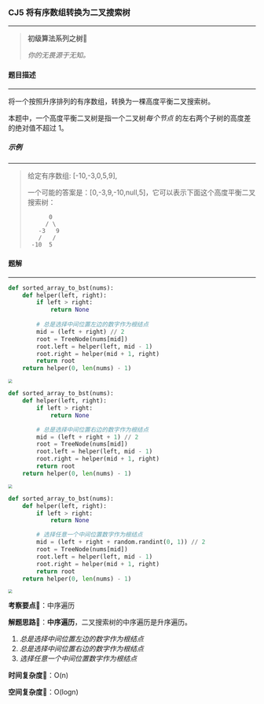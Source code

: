 ### CJ5 将有序数组转换为二叉搜索树

---



> **初级算法系列之树**🌈
>
> *你的无畏源于无知。*



#### 题目描述

---

将一个按照升序排列的有序数组，转换为一棵高度平衡二叉搜索树。

本题中，一个高度平衡二叉树是指一个二叉树*每个节点* 的左右两个子树的高度差的绝对值不超过 1。



##### 示例

---

> 给定有序数组: [-10,-3,0,5,9],
>
> 一个可能的答案是：[0,-3,9,-10,null,5]，它可以表示下面这个高度平衡二叉搜索树：
>
> ```
>       0
>      / \
>    -3   9
>    /   /
>  -10  5
> ```



#### 题解

---

```python
def sorted_array_to_bst(nums):
    def helper(left, right):
        if left > right:
            return None
        
        # 总是选择中间位置左边的数字作为根结点
        mid = (left + right) // 2
        root = TreeNode(nums[mid])
        root.left = helper(left, mid - 1)
        root.right = helper(mid + 1, right)
        return root
    return helper(0, len(nums) - 1)
```



<img src="https://tva1.sinaimg.cn/large/007S8ZIlly1gj1lencajsj30mc0ekgng.jpg" style="zoom:50%;" />



```python
def sorted_array_to_bst(nums):
    def helper(left, right):
        if left > right:
            return None

        # 总是选择中间位置右边的数字作为根结点
        mid = (left + right + 1) // 2
        root = TreeNode(nums[mid])
        root.left = helper(left, mid - 1)
        root.right = helper(mid + 1, right)
        return root
    return helper(0, len(nums) - 1)
```



<img src="https://tva1.sinaimg.cn/large/007S8ZIlly1gj1lf7snebj30mo0ei766.jpg" style="zoom:50%;" />



```python
def sorted_array_to_bst(nums):
    def helper(left, right):
        if left > right:
            return None

        # 选择任意一个中间位置数字作为根结点
        mid = (left + right + random.randint(0, 1)) // 2
        root = TreeNode(nums[mid])
        root.left = helper(left, mid - 1)
        root.right = helper(mid + 1, right)
        return root
    return helper(0, len(nums) - 1)
```



<img src="https://tva1.sinaimg.cn/large/007S8ZIlly1gj1lgejxkoj30xa0eotca.jpg" style="zoom:50%;" />



**考察要点**🍥：中序遍历

**解题思路**🍬：**中序遍历**，二叉搜索树的中序遍历是升序遍历。

1. *总是选择中间位置左边的数字作为根结点*
2. *总是选择中间位置右边的数字作为根结点*
3. *选择任意一个中间位置数字作为根结点*



**时间复杂度**🍉：O(n)

**空间复杂度**🍭：O(logn)


